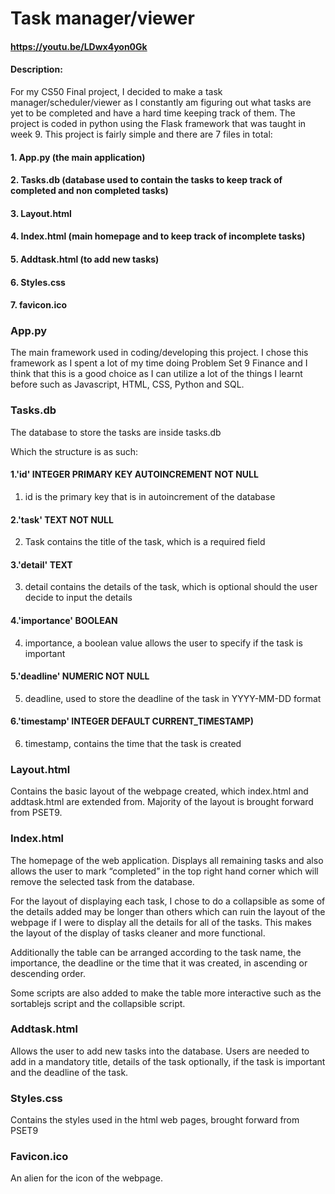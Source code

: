 # Task manager/viewer
#### https://youtu.be/LDwx4yon0Gk
#### Description:
For my CS50 Final project, I decided to make a task manager/scheduler/viewer as I constantly am figuring out what tasks are yet to be completed and have a hard time keeping track of them.
The project is coded in python using the Flask framework that was taught in week 9.
This project is fairly simple and there are 7 files in total:
#### 1. App.py (the main application)
#### 2. Tasks.db (database used to contain the tasks to keep track of completed and non completed tasks)
#### 3. Layout.html
#### 4. Index.html (main homepage and to keep track of incomplete tasks)
#### 5. Addtask.html (to add new tasks)
#### 6. Styles.css
#### 7. favicon.ico

### App.py
The main framework used in coding/developing this project. I chose this framework as I spent a lot of my time doing Problem Set 9 Finance and I think that this is a good choice as I can utilize a lot of the things I learnt before such as Javascript, HTML, CSS, Python and SQL.

### Tasks.db
The database to store the tasks are inside tasks.db

Which the structure is as such:
#### 1.'id' INTEGER PRIMARY KEY AUTOINCREMENT NOT NULL
1) id is the primary key that is in autoincrement of the database
#### 2.'task' TEXT NOT NULL
2) Task contains the title of the task, which is a required field
#### 3.'detail' TEXT
3) detail contains the details of the task, which is optional should the user decide to input the details
#### 4.'importance' BOOLEAN
4) importance, a boolean value allows the user to specify if the task is important
#### 5.'deadline' NUMERIC NOT NULL
5) deadline, used to store the deadline of the task in YYYY-MM-DD format
#### 6.'timestamp' INTEGER DEFAULT CURRENT_TIMESTAMP)
6) timestamp, contains the time that the task is created

### Layout.html
Contains the basic layout of the webpage created, which index.html and addtask.html are extended from. Majority of the layout is brought forward from PSET9.

### Index.html
The homepage of the web application. Displays all remaining tasks and also allows the user to mark “completed” in the top right hand corner which will remove the selected task from the database.

For the layout of displaying each task, I chose to do a collapsible as some of the details added may be longer than others which can ruin the layout of the webpage if I were to display all the details for all of the tasks. This makes the layout of the display of tasks cleaner and more functional.

Additionally the table can be arranged according to the task name, the importance, the deadline or the time that it was created, in ascending or descending order.

Some scripts are also added to make the table more interactive such as the sortablejs script and the collapsible script.

### Addtask.html
Allows the user to add new tasks into the database. Users are needed to add in a mandatory title, details of the task optionally, if the task is important and the deadline of the task.

### Styles.css
Contains the styles used in the html web pages, brought forward from PSET9

### Favicon.ico
An alien for the icon of the webpage.
